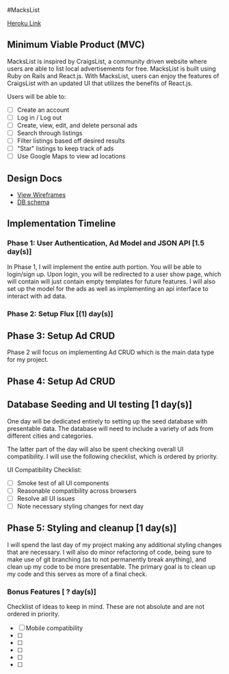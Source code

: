 #MacksList

[Heroku Link][MacksList]

[MacksList]: http://herokuapp.com

## Minimum Viable Product (MVC)

MacksList is inspired by CraigsList, a community driven website where users are able to list local advertisements for free. MacksList is built using Ruby on Rails and React.js. With MacksList, users can enjoy the features of CraigsList with an updated UI that utilizes the benefits of React.js.

Users will be able to:

- [ ] Create an account
- [ ] Log in / Log out
- [ ] Create, view, edit, and delete personal ads
- [ ] Search through listings
- [ ] Filter listings based off desired results
- [ ] "Star" listings to keep track of ads
- [ ] Use Google Maps to view ad locations

## Design Docs
* [View Wireframes][view]
* [DB schema][schema]

[view]: ./docs/views.md
[schema]: ./docs/schema.md

## Implementation Timeline

### Phase 1: User Authentication, Ad Model and JSON API [1.5 day(s)]

In Phase 1, I will implement the entire auth portion. You will be able to login/sign up. Upon login, you will be redirected to a user show page, which will contain will just contain empty templates for future features.
I will also set up the model for the ads as well as implementing an api interface to interact with ad data.

### Phase 2: Setup Flux [(1) day(s)]


## Phase 3: Setup Ad CRUD
Phase 2 will focus on implementing Ad CRUD which is the main data type for my project.

## Phase 4: Setup Ad CRUD

## Database Seeding and UI testing [1 day(s)]
One day will be dedicated entirely to setting up the seed database with presentable data. The database will need to include a variety of ads from different cities and categories.

The latter part of the day will also be spent checking overall UI compatibility. I will use the following checklist, which is ordered by priority.

UI Compatibility Checklist:
- [ ] Smoke test of all UI components
- [ ] Reasonable compatibility across browsers
- [ ] Resolve all UI issues
- [ ] Note necessary styling changes for next day

## Phase 5: Styling and cleanup [1 day(s)]
I will spend the last day of my project making any additional styling changes that are necessary. I will also do minor refactoring of code, being sure to make use of git branching (as to not permanently break anything), and clean up my code to be more presentable. The primary goal is to clean up my code and this serves as more of a final check.

### Bonus Features [ ? day(s)]
Checklist of ideas to keep in mind. These are not absolute and are not ordered in priority.

- [ ] Mobile compatibility
- [ ]
- [ ]
- [ ]
- [ ]
- [ ]
